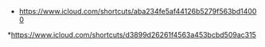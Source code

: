 * https://www.icloud.com/shortcuts/aba234fe5af44126b5279f563bd14000

*https://www.icloud.com/shortcuts/d3899d26261f4563a453bcbd509ac315
